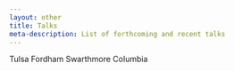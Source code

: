 ```yaml
---
layout: other
title: Talks
meta-description: List of forthcoming and recent talks
---
```


Tulsa
Fordham
Swarthmore
Columbia 
